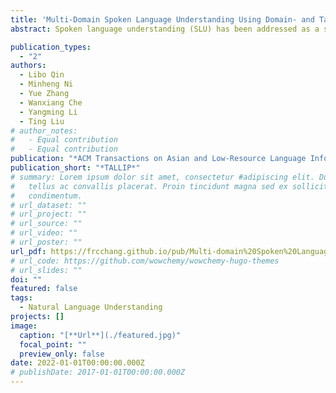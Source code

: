 ```yaml
---
title: 'Multi-Domain Spoken Language Understanding Using Domain- and Task-Aware Parameterization'
abstract: Spoken language understanding (SLU) has been addressed as a supervised learning problem, where a set of training data is available for each domain. However, annotating data for a new domain can be both financially costly and non-scalable. One existing approach solves the problem by conducting multi-domain learning where parameters are shared for joint training across domains, which is domain-agnostic and task-agnostic. In the article, we propose to improve the parameterization of this method by using domain-specific and task-specific model parameters for fine-grained knowledge representation and transfer. Experiments on five domains show that our model is more effective for multi-domain SLU and obtain the best results. In addition, we show its transferability when adapting to a new domain with little data, outperforming the prior best model by 12.4%. Finally, we explore the strong pre-trained model in our framework and find that the contributions from our framework do not fully overlap with contextualized word representations (RoBERTa).

publication_types:
  - "2"
authors:
  - Libo Qin
  - Minheng Ni
  - Yue Zhang
  - Wanxiang Che
  - Yangming Li
  - Ting Liu
# author_notes:
#   - Equal contribution
#   - Equal contribution
publication: "*ACM Transactions on Asian and Low-Resource Language Information Processing*"
publication_short: "*TALLIP*"
# summary: Lorem ipsum dolor sit amet, consectetur #adipiscing elit. Duis posuere
#   tellus ac convallis placerat. Proin tincidunt magna sed ex sollicitudin
#   condimentum.
# url_dataset: ""
# url_project: ""
# url_source: ""
# url_video: ""
# url_poster: ""
url_pdf: https://frcchang.github.io/pub/Multi-domain%20Spoken%20Language%20Understanding.pdf
# url_code: https://github.com/wowchemy/wowchemy-hugo-themes
# url_slides: ""
doi: ""
featured: false
tags:
  - Natural Language Understanding
projects: []
image:
  caption: "[**Url**](./featured.jpg)"
  focal_point: ""
  preview_only: false
date: 2022-01-01T00:00:00.000Z
# publishDate: 2017-01-01T00:00:00.000Z
---
```

